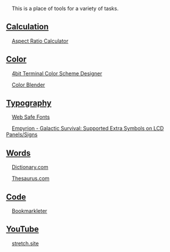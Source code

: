 <p>‌‌ ‌‌ ‌‌ ‌‌ This is a place of tools for a variety of tasks.</p>


<h2><a href="#Calculation" title="Calculation" target="_blank">Calculation</a></h2>

<p>‌‌ ‌‌ ‌‌ ‌‌ <a href="https://jesterjunk.github.io/kit/aspect_ratio" title="Aspect Ratio Calculator" target="_blank">Aspect Ratio Calculator</a></p>


<h2><a href="#Color" title="Color" target="_blank">Color</a></h2>

<p>‌‌ ‌‌ ‌‌ ‌‌ <a href="https://jesterjunk.github.io/kit/4bit" title="4bit Terminal Color Scheme Designer" target="_blank">4bit Terminal Color Scheme Designer</a></p>

<p>‌‌ ‌‌ ‌‌ ‌‌ <a href="https://jesterjunk.github.io/kit/color-blend" title="Color Blender" target="_blank">Color Blender</a></p>


<h2><a href="#Typography" title="Typography" target="_blank">Typography</a></h2>

<p>‌‌ ‌‌ ‌‌ ‌‌ <a href="https://jesterjunk.github.io/kit/web-safe-fonts" title="Web Safe Fonts" target="_blank">Web Safe Fonts</a></p>

<p>‌‌ ‌‌ ‌‌ ‌‌ <a href="https://jesterjunk.github.io/kit/Empyrion/egs-lcd-symbols" title="Empyrion - Galactic Survival: Supported Extra Symbols on LCD Panels/Signs" target="_blank">Empyrion - Galactic Survival: Supported Extra Symbols on LCD Panels/Signs</a></p>


<h2><a href="#Words" title="Words" target="_blank">Words</a></h2>

<p>‌‌ ‌‌ ‌‌ ‌‌ <a href="https://www.dictionary.com/" title="Dictionary.com" target="_blank">Dictionary.com</a></p>

<p>‌‌ ‌‌ ‌‌ ‌‌ <a href="https://www.thesaurus.com/" title="Thesaurus.com" target="_blank">Thesaurus.com</a></p>


<h2><a href="#Code" title="Code" target="_blank">Code</a></h2>

<p>‌‌ ‌‌ ‌‌ ‌‌ <a href="https://jesterjunk.github.io/kit/bookmarkleter" title="Bookmarkleter" target="_blank">Bookmarkleter</a></p>


<h2><a href="#YouTube" title="YouTube" target="_blank">YouTube</a></h2>

<p>‌‌ ‌‌ ‌‌ ‌‌ <a href="https://jesterjunk.github.io/kit/stretch.site" title="stretch.site" target="_blank">stretch.site</a></p>
